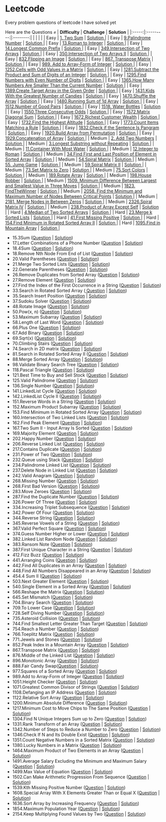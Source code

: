 # Leetcode
 Every problem questions of leetcode I have solved yet
 
 Here are the Questions ✊
 | **Difficulty** | **Challenge** | **Solution** |
 |:-----:|:---------:|:--------:|
 |  | []() | [  ]() |
 | Easy | [1. Two Sum](https://leetcode.com/problems/two-sum/) | [ Solution ](https://github.com/AshutoshRath1612/Leetcode/blob/main/TwoSum.java) |
 | Easy | [9.Palindrome Number](https://leetcode.com/problems/palindrome-number/) | [ Solution ](https://github.com/AshutoshRath1612/Leetcode/blob/main/Palindrome_Number.java) |
 | Easy | [13.Roman to Integer](https://leetcode.com/problems/roman-to-integer/) | [ Solution ](https://github.com/AshutoshRath1612/Leetcode/blob/main/Roman_to_integer.java) |
 | Easy | [14.Longest Common Prefix](https://leetcode.com/problems/longest-common-prefix/) | [ Solution ](https://github.com/AshutoshRath1612/Leetcode/blob/main/LongestCommonPrefix.java) |
 | Easy | [349.Intersection of Two Arrays](https://leetcode.com/problems/intersection-of-two-arrays/) | [ Solution ](https://github.com/AshutoshRath1612/Leetcode/blob/main/IntersectionTwoArrays.java) |
 | Easy | [350.Intersection of Two Arrays II](https://leetcode.com/problems/intersection-of-two-arrays-ii/) | [ Solution ](https://github.com/AshutoshRath1612/Leetcode/blob/main/IntersectionTwoArraysII.java) |
 | Easy | [832.Flipping an Image](https://leetcode.com/problems/flipping-an-image/) | [ Solution ](https://github.com/AshutoshRath1612/Leetcode/blob/main/FlippingAnImage.java) |
 | Easy | [867. Transpose Matrix](https://leetcode.com/problems/transpose-matrix/) | [ Solution ](https://github.com/AshutoshRath1612/Leetcode/blob/main/TransposeMatrix.java) |
 | Easy | [989. Add to Array-Form of Integer](https://leetcode.com/problems/add-to-array-form-of-integer/) | [ Solution ](https://github.com/AshutoshRath1612/Leetcode/blob/main/ArrayFormOfInteger.java) |
 | Easy | [1252.Cells with Odd Values in a Matrix](https://leetcode.com/problems/cells-with-odd-values-in-a-matrix/) | [ Solution ](https://github.com/AshutoshRath1612/Leetcode/blob/main/CellsWithOddValue.java) |
 | Easy | [1281.Subtract the Product and Sum of Digits of an Integer](https://leetcode.com/problems/subtract-the-product-and-sum-of-digits-of-an-integer/) | [ Solution ](https://github.com/AshutoshRath1612/Leetcode/blob/main/DifferenceOfProductAndSum.java) |
 | Easy | [1295.Find Numbers with Even Number of Digits](https://leetcode.com/problems/find-numbers-with-even-number-of-digits/) | [ Solution ](https://github.com/AshutoshRath1612/Leetcode/blob/main/Find_Numbers_with_Even_Number_of_Digits.java) |
 | Easy | [1365.How Many Numbers Are Smaller Than the Current Number](https://leetcode.com/problems/how-many-numbers-are-smaller-than-the-current-number/) | [ Solution ](https://github.com/AshutoshRath1612/Leetcode/blob/main/Number_Smaller_Than_Current_Num.java) |
 | Easy | [1389.Create Target Array in the Given Order](https://leetcode.com/problems/create-target-array-in-the-given-order/) | [ Solution ](https://github.com/AshutoshRath1612/Leetcode/blob/main/Create_TargetArrayOf_GivenOrder.java) |
 | Easy | [1431.Kids With the Greatest Number of Candies](https://leetcode.com/problems/kids-with-the-greatest-number-of-candies/) | [ Solution ](https://github.com/AshutoshRath1612/Leetcode/blob/main/Kid_with_Greatest_Candies.java) |
 | Easy | [1470.Shuffle the Array](https://leetcode.com/problems/shuffle-the-array/) | [ Solution ](https://github.com/AshutoshRath1612/Leetcode/blob/main/Shuffle_The_Array.java) |
 | Easy | [1480.Running Sum of 1d Array](https://leetcode.com/problems/running-sum-of-1d-array/) | [ Solution ](https://github.com/AshutoshRath1612/Leetcode/blob/main/RunningSum_of_Array.java) |
 | Easy | [1512.Number of Good Pairs](https://leetcode.com/problems/number-of-good-pairs/) | [ Solution ](https://github.com/AshutoshRath1612/Leetcode/blob/main/Number_of_Good_Pairs.java) |
 | Easy | [1518. Water Bottles](https://leetcode.com/problems/water-bottles/) | [ Solution ](https://github.com/AshutoshRath1612/Leetcode/blob/main/WaterBottles.java) |
 | Easy | [1550.Three Consecutive Odds](https://leetcode.com/problems/three-consecutive-odds/) | [ Solution ](https://github.com/AshutoshRath1612/Leetcode/blob/main/ThreeConsecutiveOdd.java) |
 | Easy | [1572.Matrix Diagonal Sum](https://leetcode.com/problems/matrix-diagonal-sum/) | [ Solution ](https://github.com/AshutoshRath1612/Leetcode/blob/main/MatrixDiagonalSum.java) |
 | Easy | [1672.Richest Customer Wealth](https://leetcode.com/problems/richest-customer-wealth/) | [ Solution ](https://github.com/AshutoshRath1612/Leetcode/blob/main/Richest_Customer_Wealth.java) |
 | Easy | [1732.Find the Highest Altitude](https://leetcode.com/problems/find-the-highest-altitude/) | [ Solution ](https://github.com/AshutoshRath1612/Leetcode/blob/main/HighestAltitude.java) |
 | Easy | [1773.Count Items Matching a Rule](https://leetcode.com/problems/count-items-matching-a-rule/) | [ Solution ](https://github.com/AshutoshRath1612/Leetcode/blob/main/Count_item_MatchingRule.java) |
 | Easy | [1832.Check if the Sentence Is Pangram](https://leetcode.com/problems/check-if-the-sentence-is-pangram/) | [ Solution ](https://github.com/AshutoshRath1612/Leetcode/blob/main/Check_IfPangram.java) |
 | Easy | [1920.Build Array from Permutation](https://leetcode.com/problems/build-array-from-permutation/) | [ Solution ](https://github.com/AshutoshRath1612/Leetcode/blob/main/Build_Array_from_Permutation.java) |
 | Easy | [1929.Concatenation of Array](https://leetcode.com/problems/concatenation-of-array/) | [ Solution ](https://github.com/AshutoshRath1612/Leetcode/blob/main/Concatenation_of_Array.java) |
 | Medium | [2. Add Two Numbers](https://leetcode.com/problems/add-two-numbers/) | [ Solution ](https://github.com/AshutoshRath1612/Leetcode/blob/main/Add_two_nums.java) |
 | Medium | [3.Longest Substring without Repeating](https://leetcode.com/problems/longest-substring-without-repeating-characters/) | [ Solution ](https://github.com/AshutoshRath1612/Leetcode/blob/main/longest_substring_without_repeating.java) |
 | Medium | [11.Container With Most Water](https://leetcode.com/problems/container-with-most-water/) | [ Solution ](https://github.com/AshutoshRath1612/Leetcode/blob/main/Container_With_Most_Water.java) |
 | Medium | [12.Integer to Roman](https://leetcode.com/problems/integer-to-roman/) | [ Solution ](https://github.com/AshutoshRath1612/Leetcode/blob/main/Integer_to_Roman.java) |
 | Medium | [34.Find First and Last Position of Element in Sorted Array](https://leetcode.com/problems/find-first-and-last-position-of-element-in-sorted-array/) | [ Solution ](https://github.com/AshutoshRath1612/Leetcode/blob/main/First_Last_of_Sorted_Array.java) |
 | Medium | [54.Spiral Matrix](https://leetcode.com/problems/spiral-matrix/) | [ Solution ](https://github.com/AshutoshRath1612/Leetcode/blob/main/SpiralMatrix.java) |
 | Medium | [55. Jump Game](https://leetcode.com/problems/jump-game/) | [ Solution ](https://github.com/AshutoshRath1612/Leetcode/blob/main/JumpGame.java) |
 | Medium | [59.Spiral Matrix II](https://leetcode.com/problems/spiral-matrix-ii/) | [ Solution ](https://github.com/AshutoshRath1612/Leetcode/blob/main/SpiralMatrix_II.java) |
 | Medium | [73.Set Matrix to Zero](https://leetcode.com/problems/set-matrix-zeroes/) | [ Solution ](https://github.com/AshutoshRath1612/Leetcode/blob/main/SetMatrixZero.java) |
 | Medium | [75.Sort Colors](https://leetcode.com/problems/sort-colors/) | [ Solution ](https://github.com/AshutoshRath1612/Leetcode/blob/main/SortColors.java) |
 | Medium | [189.Rotate Array](https://leetcode.com/problems/rotate-array/) | [ Solution ](https://github.com/AshutoshRath1612/Leetcode/blob/main/RotateArray.java) |
 | Medium | [198.House Robber](https://leetcode.com/problems/house-robber/) | [ Solution ](https://github.com/AshutoshRath1612/Leetcode/blob/main/House_Robber.java) |
 | Medium | [1509. Minimum Difference Between Largest and Smallest Value in Three Moves](https://leetcode.com/problems/minimum-difference-between-largest-and-smallest-value-in-three-moves/) | [ Solution ](https://github.com/AshutoshRath1612/Leetcode/blob/main/MinDiffBetweenLargeAndSmall.java) |
 | Medium | [1823. FindTheWinner](https://leetcode.com/problems/find-the-winner-of-the-circular-game/) | [ Solution ](https://github.com/AshutoshRath1612/Leetcode/blob/main/FindTheWinner.java) |
 | Medium | [2058. Find the Minimum and Maximum Number of Nodes Between Critical Points](https://leetcode.com/problems/find-the-minimum-and-maximum-number-of-nodes-between-critical-points/) | [ Solution ](https://github.com/AshutoshRath1612/Leetcode/blob/main/MinAndMaxNodeBetweenCriticalPoint.java) |
 | Medium | [2181. Merge Nodes in Between Zeros](https://leetcode.com/problems/merge-nodes-in-between-zeros/) | [ Solution ](https://github.com/AshutoshRath1612/Leetcode/blob/main/MergeNodesBetweenZeros.java) |
 | Medium | [2326.Spiral Matrix IV](https://leetcode.com/problems/spiral-matrix-iv/) | [ Solution ](https://github.com/AshutoshRath1612/Leetcode/blob/main/SpiralMatrix_IV.java) |
 | Medium | [238.Product of Array Except Self](https://leetcode.com/problems/product-of-array-except-self/) | [ Solution ](https://github.com/AshutoshRath1612/Leetcode/blob/main/ProductOfArrayExceptSelf.java) |
 | Hard | [4.Median of Two Sorted Arrays](https://leetcode.com/problems/median-of-two-sorted-arrays/) | [ Solution ](https://github.com/AshutoshRath1612/Leetcode/blob/main/median_of_two_array.java) |
 | Hard | [23.Merge k Sorted Lists](https://leetcode.com/problems/merge-k-sorted-lists/) | [ Solution ](https://github.com/AshutoshRath1612/Leetcode/blob/main/MergeKSortedList.java) |
 | Hard | [41.First Missing Positive](https://leetcode.com/problems/first-missing-positive/) | [ Solution ](https://github.com/AshutoshRath1612/Leetcode/blob/main/FindMissingPositive.java) |
 | Hard | [154.Find Minimum in Rotated Sorted Array II](https://leetcode.com/problems/find-minimum-in-rotated-sorted-array-ii/) | [ Solution ](https://github.com/AshutoshRath1612/Leetcode/blob/main/MinimumInRotatedSortedArray_II.java) |
 | Hard | [1095.Find in Mountain Array](https://leetcode.com/problems/find-in-mountain-array/) | [ Solution ](https://github.com/AshutoshRath1612/Leetcode/blob/main/Find_In_Mountain_Array.java) |
- 15.3Sum (<a href="https://leetcode.com/problems/3sum/">Question</a> | <a href="https://github.com/AshutoshRath1612/Leetcode/blob/main/_3Sum.java">Solution</a>)
- 17.Letter Combinations of a Phone Number (<a href="https://leetcode.com/problems/letter-combinations-of-a-phone-number/">Question</a> | <a href="https://github.com/AshutoshRath1612/Leetcode/blob/main/Letter_Combinations_ofPhone_Number.java">Solution</a>)
- 18.4Sum (<a href="https://leetcode.com/problems/4sum/">Question</a> | <a href="https://github.com/AshutoshRath1612/Leetcode/blob/main/_4Sum.java">Solution</a>)
- 18.Remove Nth Node From End of List (<a href="https://leetcode.com/problems/remove-nth-node-from-end-of-list/">Question</a> | <a href="https://github.com/AshutoshRath1612/Leetcode/blob/main/RemoveNthNodeFromEnd.java">Solution</a>)
- 20.Valid Parentheses (<a href="https://leetcode.com/problems/valid-parentheses/">Question</a> | <a href="https://github.com/AshutoshRath1612/Leetcode/blob/main/ValidParenthesis.java">Solution</a>)
- 21.Merge Two Sorted Lists (<a href="https://leetcode.com/problems/merge-two-sorted-lists/">Question</a> | <a href="https://github.com/AshutoshRath1612/Leetcode/blob/main/MergeTwoSortedList.java">Solution</a>)
- 22.Generate Parentheses (<a href="https://leetcode.com/problems/generate-parentheses/">Question</a> | <a href="https://github.com/AshutoshRath1612/Leetcode/blob/main/GenerateParentheses.java">Solution</a>)
- 26.Remove Duplicates from Sorted Array (<a href="https://leetcode.com/problems/remove-duplicates-from-sorted-array/">Question</a> | <a href="https://github.com/AshutoshRath1612/Leetcode/blob/main/RemoveDuplicatesFromSortedArray.java">Solution</a>)
- 27.Remove Element (<a href="https://leetcode.com/problems/remove-element/">Question</a> | <a href="https://github.com/AshutoshRath1612/Leetcode/blob/main/RemoveElement.java">Solution</a>)
- 27.Find the Index of the First Occurrence in a String (<a href="https://leetcode.com/problems/find-the-index-of-the-first-occurrence-in-a-string/">Question</a> | <a href="https://github.com/AshutoshRath1612/Leetcode/blob/main/FindIndexOFFirstOccurance.java">Solution</a>)
- 33.Search in Rotated Sorted Array (<a href="https://leetcode.com/problems/search-in-rotated-sorted-array/"> Question</a> | <a href="https://github.com/AshutoshRath1612/Leetcode/blob/main/Search_in_Roated_Array.java">Solution</a>)
- 35.Search Insert Position (<a href="https://leetcode.com/problems/search-insert-position/description/">Question</a> | <a href="https://github.com/AshutoshRath1612/Leetcode/blob/main/SearchInsertPosition.java">Solution</a>)
- 37.Sudoku Solver (<a href="https://leetcode.com/problems/sudoku-solver/">Question</a> | <a href="https://github.com/AshutoshRath1612/Leetcode/blob/main/SudokuSolver.java">Solution</a>)
- 48.Rotate Image (<a href="https://leetcode.com/problems/rotate-image/">Question</a> | <a href="https://github.com/AshutoshRath1612/Leetcode/blob/main/RotateImage.java">Solution</a>)
- 50.Pow(x, n) (<a href="https://leetcode.com/problems/powx-n/">Question</a> | <a href="https://github.com/AshutoshRath1612/Leetcode/blob/main/Pow_x_n_.java">Solution</a>)
- 53.Maximum Subarray (<a href="https://leetcode.com/problems/maximum-subarray/">Question</a> | <a href="https://github.com/AshutoshRath1612/Leetcode/blob/main/MaximumSubarray.java">Solution</a>)
- 58.Length of Last Word (<a href="https://leetcode.com/problems/length-of-last-word/">Question</a> | <a href="https://github.com/AshutoshRath1612/Leetcode/blob/main/LengthOfLastWord.java">Solution</a>)
- 66.Plus One (<a href="https://leetcode.com/problems/plus-one/">Question</a> | <a href="https://github.com/AshutoshRath1612/Leetcode/blob/main/PlusOne.java">Solution</a>)
- 67.Add Binary (<a href="https://leetcode.com/problems/add-binary/">Question</a> | <a href="https://github.com/AshutoshRath1612/Leetcode/blob/main/AddBinary.java">Solution</a>)
- 69.Sqrt(x) (<a href="https://leetcode.com/problems/sqrtx/">Question</a> | <a href="https://github.com/AshutoshRath1612/Leetcode/blob/main/Sqrt_x.java">Solution</a>)
- 70.Climbing Stairs (<a href="https://leetcode.com/problems/climbing-stairs/">Question</a> | <a href="https://github.com/AshutoshRath1612/Leetcode/blob/main/ClimbingStairs.java">Solution</a>)
- 74.Search in 2D matrix (<a href="https://leetcode.com/problems/search-a-2d-matrix">Question</a> | <a href="https://github.com/AshutoshRath1612/Leetcode/blob/main/Search2dmatrix.java">Solution</a>)
- 81.Search in Rotated Sorted Array II (<a href="https://leetcode.com/problems/search-in-rotated-sorted-array-ii/">Question</a> | <a href="https://github.com/AshutoshRath1612/Leetcode/blob/main/Search_in_Rotated_Array_II.java">Solution</a>)
- 88.Merge Sorted Array (<a href="https://leetcode.com/problems/merge-sorted-array/">Question</a> | <a href="https://github.com/AshutoshRath1612/Leetcode/blob/main/MergeSortedArray.java">Solution</a>)
- 98.Validate Binary Search Tree (<a href="https://leetcode.com/problems/validate-binary-search-tree/">Question</a> | <a href="https://github.com/AshutoshRath1612/Leetcode/blob/main/Validate_Binary_Search_Tree.java">Solution</a>)
- 118.Pascal Triangle (<a href="https://leetcode.com/problems/pascals-triangle/">Question</a> | <a href="https://github.com/AshutoshRath1612/Leetcode/blob/main/PascalsTriangle.java">Solution</a>)
- 121.Best Time to Buy and Sell Stock (<a href="https://leetcode.com/problems/best-time-to-buy-and-sell-stock/">Question</a> | <a href="https://github.com/AshutoshRath1612/Leetcode/blob/main/BestTimeTOBuySell.java">Solution</a>)
- 125.Valid Palindrome (<a href="https://leetcode.com/problems/valid-palindrome/">Question</a> | <a href="https://github.com/AshutoshRath1612/Leetcode/blob/main/ValidPalindrome.java">Solution</a>)
- 136.Single Number (<a href="https://leetcode.com/problems/single-number/">Question</a> | <a href="https://github.com/AshutoshRath1612/Leetcode/blob/main/SingleNumber.java">Solution</a>)
- 141.LinkedList Cycle (<a href="https://leetcode.com/problems/linked-list-cycle/">Question</a> | <a href="https://github.com/AshutoshRath1612/Leetcode/blob/main/LinkedListCycle.java">Solution</a>)
- 142.LinkedList Cycle II (<a href="https://leetcode.com/problems/linked-list-cycle-ii/">Question</a> | <a href="https://github.com/AshutoshRath1612/Leetcode/blob/main/LinkedListCycleII.java">Solution</a>)
- 151.Reverse Words in a String (<a href="https://leetcode.com/problems/reverse-words-in-a-string/">Question</a> | <a href="https://github.com/AshutoshRath1612/Leetcode/blob/main/Reverse_word_in_a_string.java">Solution</a>)
- 152.Maximum Product Subarray (<a href="https://leetcode.com/problems/maximum-product-subarray/">Question</a> | <a href="https://github.com/AshutoshRath1612/Leetcode/blob/main/MaximumProductSubarray.java">Solution</a>)
- 153.Find Minimum in Rotated Sorted Array (<a href="https://leetcode.com/problems/find-minimum-in-rotated-sorted-array/">Question</a> | <a href="https://github.com/AshutoshRath1612/Leetcode/blob/main/MinimumInRotatedSortedArray.java">Solution</a>)
- 160.Intersection of Two Linked Lists (<a href="https://leetcode.com/problems/intersection-of-two-linked-lists/">Question</a> | <a href="https://github.com/AshutoshRath1612/Leetcode/blob/main/IntersectionOfTwoLists.java">Solution</a>)
- 162.Find Peak Element (<a href="https://leetcode.com/problems/find-peak-element/">Question</a> | <a href="https://github.com/AshutoshRath1612/Leetcode/blob/main/Peak_Element.java">Solution</a>)
- 167.Two Sum II - Input Array Is Sorted (<a href="https://leetcode.com/problems/two-sum-ii-input-array-is-sorted/">Question</a> | <a href="https://github.com/AshutoshRath1612/Leetcode/blob/main/TwoSum_II.java">Solution</a>)
- 169.Majority Element (<a href="https://leetcode.com/problems/majority-element/">Question</a> | <a href="https://github.com/AshutoshRath1612/Leetcode/blob/main/MajorityElements.java">Solution</a>)
- 202.Happy Number (<a href="https://leetcode.com/problems/happy-number/">Question</a> | <a href="https://github.com/AshutoshRath1612/Leetcode/blob/main/Happy_numbers.java">Solution</a>)
- 206.Reverse Linked List (<a href="https://leetcode.com/problems/reverse-linked-list/">Question</a> | <a href="https://github.com/AshutoshRath1612/Leetcode/blob/main/ReverseLinkedList.java">Solution</a>)
- 217.Contains Duplicate (<a href="https://leetcode.com/problems/contains-duplicate/">Question</a> | <a href="https://github.com/AshutoshRath1612/Leetcode/blob/main/ContainsDuplicate.java">Solution</a>)
- 231.Power of Two (<a href="https://leetcode.com/problems/power-of-two/">Question</a> | <a href="https://github.com/AshutoshRath1612/Leetcode/blob/main/PowerOfTwo.java">Solution</a>)
- 232.Queue using Stack (<a href="https://leetcode.com/problems/implement-queue-using-stacks/">Question</a> | <a href="https://github.com/AshutoshRath1612/Leetcode/blob/main/QueueUsingStack.java">Solution</a>)
- 234.Palindrome Linked List (<a href="https://leetcode.com/problems/palindrome-linked-list/">Question</a> | <a href="https://github.com/AshutoshRath1612/Leetcode/blob/main/Palindrome_Linked_List.java">Solution</a>)
- 237.Delete Node in Linked List (<a href="https://leetcode.com/problems/delete-node-in-a-linked-list/">Question</a> | <a href="https://github.com/AshutoshRath1612/Leetcode/blob/main/DeleteNodeLL.java">Solution</a>)
- 242.Valid Anagram (<a href="https://leetcode.com/problems/valid-anagram/">Question</a> | <a href="https://github.com/AshutoshRath1612/Leetcode/blob/main/ValidAnagram.java">Solution</a>)
- 268.Missing Number (<a href="https://leetcode.com/problems/missing-number/">Question</a> | <a href="https://github.com/AshutoshRath1612/Leetcode/blob/main/MissingNumber.java">Solution</a>)
- 268.First Bad Version (<a href="https://leetcode.com/problems/first-bad-version/">Question</a> | <a href="https://github.com/AshutoshRath1612/Leetcode/blob/main/FirstBadVersion.java">Solution</a>)
- 283.Move Zeroes (<a href="https://leetcode.com/problems/move-zeroes/">Question</a> | <a href="https://github.com/AshutoshRath1612/Leetcode/blob/main/MoveZeros.java">Solution</a>)
- 287.Find the Duplicate Number (<a href="https://leetcode.com/problems/find-the-duplicate-number/">Question</a> | <a href="https://github.com/AshutoshRath1612/Leetcode/blob/main/FindDuplicate.java">Solution</a>)
- 326.Power Of Three (<a href="https://leetcode.com/problems/power-of-three/">Question</a> | <a href="https://github.com/AshutoshRath1612/Leetcode/blob/main/PoweOf3.java">Solution</a>)
- 334.Increasing Triplet Subsequence (<a href="https://leetcode.com/problems/increasing-triplet-subsequence/">Question</a> | <a href="https://github.com/AshutoshRath1612/Leetcode/blob/main/IncreasingTripletSubsequence.java">Solution</a>)
- 342.Power Of Four (<a href="https://leetcode.com/problems/power-of-four/">Question</a> | <a href="https://github.com/AshutoshRath1612/Leetcode/blob/main/PowerOfFour.java">Solution</a>)
- 344.Reverse String (<a href="https://leetcode.com/problems/reverse-string/">Question</a> | <a href="https://github.com/AshutoshRath1612/Leetcode/blob/main/ReverseString.java">Solution</a>)
- 345.Reverse Vowels of a String (<a href="https://leetcode.com/problems/reverse-vowels-of-a-string/">Question</a> | <a href="https://github.com/AshutoshRath1612/Leetcode/blob/main/ReverseVowellInString.java">Solution</a>)
- 367.Valid Perfect Square (<a href="https://leetcode.com/problems/valid-perfect-square/">Question</a> | <a href="https://github.com/AshutoshRath1612/Leetcode/blob/main/ValidPerfectSquare.java">Solution</a>)
- 374.Guess Number Higher or Lower (<a href="https://leetcode.com/problems/guess-number-higher-or-lower/">Question</a> | <a href="https://github.com/AshutoshRath1612/Leetcode/blob/main/GuessNumberHigherOrLower.java">Solution</a>)
- 382.Linked List Random Node (<a href="https://leetcode.com/problems/linked-list-random-node/">Question</a> | <a href="https://github.com/AshutoshRath1612/Leetcode/blob/main/LinkedListRandomNode.java">Solution</a>)
- 383.Ransom Note (<a href="https://leetcode.com/problems/ransom-note/">Question</a> | <a href="https://github.com/AshutoshRath1612/Leetcode/blob/main/RansomNote.java">Solution</a>)
- 387.First Unique Character in a String (<a href="https://leetcode.com/problems/first-unique-character-in-a-string/">Question</a> | <a href="https://github.com/AshutoshRath1612/Leetcode/blob/main/FirstUniqueInString.java">Solution</a>)
- 412.Fizz Buzz (<a href="https://leetcode.com/problems/fizz-buzz/">Question</a> | <a href="https://github.com/AshutoshRath1612/Leetcode/blob/main/FizzBuzz.java">Solution</a>)
- 441.Arranging Coins (<a href="https://leetcode.com/problems/arranging-coins/">Question</a> | <a href="https://github.com/AshutoshRath1612/Leetcode/blob/main/ArrangingCoins.java">Solution</a>)
- 442.Find All Duplicates in an Array (<a href="https://leetcode.com/problems/find-all-duplicates-in-an-array/">Question</a> | <a href="https://github.com/AshutoshRath1612/Leetcode/blob/main/FindAllDuplicates.java">Solution</a>)
- 448.Find All Numbers Disappeared in an Array (<a href="https://leetcode.com/problems/find-all-numbers-disappeared-in-an-array/">Question</a> | <a href="https://github.com/AshutoshRath1612/Leetcode/blob/main/All_NumsDisapperedInArray.java">Solution</a>)
- 454.4 Sum II (<a href="https://leetcode.com/problems/4sum-ii/">Question</a> | <a href="https://github.com/AshutoshRath1612/Leetcode/blob/main/_4SumII.java">Solution</a>)
- 503.Next Greater Element (<a href="https://leetcode.com/problems/next-greater-element-ii/">Question</a> | <a href="https://github.com/AshutoshRath1612/Leetcode/blob/main/NextGreaterElement_ii.java">Solution</a>)
- 540.Single Element in a Sorted Array (<a href="https://leetcode.com/problems/single-element-in-a-sorted-array/">Question</a> | <a href="https://github.com/AshutoshRath1612/Leetcode/blob/main/SingleElementInSortedArray.java">Solution</a>)
- 566.Reshape the Matrix (<a href="https://leetcode.com/problems/reshape-the-matrix/">Question</a> | <a href="https://github.com/AshutoshRath1612/Leetcode/blob/main/ReshapeMatrix.java">Solution</a>)
- 645.Set Mismatch (<a href="https://leetcode.com/problems/set-mismatch/">Question</a> | <a href="https://github.com/AshutoshRath1612/Leetcode/blob/main/SetMismatch.java">Solution</a>)
- 704.Binary Search (<a href="https://leetcode.com/problems/binary-search/">Question</a> | <a href="https://github.com/AshutoshRath1612/Leetcode/blob/main/BinarySearch.java">Solution</a>)
- 709.To Lower Case (<a href="https://leetcode.com/problems/to-lower-case/">Question</a> | <a href="https://github.com/AshutoshRath1612/Leetcode/blob/main/toLowerCase.java">Solution</a>)
- 728.Self Diving Number (<a href="https://leetcode.com/problems/self-dividing-numbers/">Question</a> | <a href="https://github.com/AshutoshRath1612/Leetcode/blob/main/SelfDivingNumber.java">Solution</a>)
- 735.Asteroid Collision (<a href="https://leetcode.com/problems/asteroid-collision/">Question</a> | <a href="https://github.com/AshutoshRath1612/Leetcode/blob/main/AstroidCollision.java">Solution</a>)
- 744.Find Smallest Letter Greater Than Target (<a href="https://leetcode.com/problems/find-smallest-letter-greater-than-target/">Question</a> | <a href="https://github.com/AshutoshRath1612/Leetcode/blob/main/Smallest_letter_greater_then_target.java">Solution</a>)
- 754.Reach a Number (<a href="https://leetcode.com/problems/reach-a-number/">Question</a> | <a href="https://github.com/AshutoshRath1612/Leetcode/blob/main/ReachANumber.java">Solution</a>)
- 766.Toeplitz Matrix (<a href="https://leetcode.com/problems/toeplitz-matrix/">Question</a> | <a href="https://github.com/AshutoshRath1612/Leetcode/blob/main/ToeplitzMatrix.java">Solution</a>)
- 771.Jewels and Stones (<a href="https://leetcode.com/problems/jewels-and-stones/">Question</a> | <a href="https://github.com/AshutoshRath1612/Leetcode/blob/main/JewelsStones.java">Solution</a>)
- 852.Peak Index in a Mountain Array (<a href="https://leetcode.com/problems/peak-index-in-a-mountain-array/">Question</a> | <a href="https://github.com/AshutoshRath1612/Leetcode/blob/main/Peak_Index_in_Mountain_Array.java">Solution</a>)
- 867.Transpose Matrix (<a href="https://leetcode.com/problems/transpose-matrix/">Question</a> | <a href="https://github.com/AshutoshRath1612/Leetcode/blob/main/TransposeMatrix.java">Solution</a>)
- 876.Middle of the Linked List (<a href="https://leetcode.com/problems/middle-of-the-linked-list/">Question</a> | <a href="https://github.com/AshutoshRath1612/Leetcode/blob/main/MiddleOFLinkedList.java">Solution</a>)
- 896.Monotonic Array (<a href="https://leetcode.com/problems/monotonic-array/">Question</a> | <a href="https://github.com/AshutoshRath1612/Leetcode/blob/main/MonotonicArray.java">Solution</a>)
- 888.Fair Candy Swap(<a href="https://leetcode.com/problems/fair-candy-swap/">Question</a> | <a href="https://github.com/AshutoshRath1612/Leetcode/blob/main/FairCandyswap.java">Solution</a>)
- 977.Squares of a Sorted Array (<a href="https://leetcode.com/problems/squares-of-a-sorted-array/">Question</a> | <a href="https://github.com/AshutoshRath1612/Leetcode/blob/main/sqOfSortedArray.java">Solution</a>)
- 989.Add to Array-Form of Integer (<a href="https://leetcode.com/problems/add-to-array-form-of-integer/">Question</a> | <a href="https://github.com/AshutoshRath1612/Leetcode/blob/main/ArrayFormOfInteger.java">Solution</a>)
- 1051.Height Checker (<a href="https://leetcode.com/problems/height-checker/">Question</a> | <a href="https://github.com/AshutoshRath1612/Leetcode/blob/main/HeightChecker.java">Solution</a>)
- 1071.Greatest Common Divisor of Strings (<a href="https://leetcode.com/problems/greatest-common-divisor-of-strings/">Question</a> | <a href="https://github.com/AshutoshRath1612/Leetcode/blob/main/Greatest_Common_Divisor_of_Strings.java">Solution</a>)
- 1108.Defanging an IP Address (<a href="https://leetcode.com/problems/defanging-an-ip-address/">Question</a> | <a href="https://github.com/AshutoshRath1612/Leetcode/blob/main/Defanging_IP.java">Solution</a>)
- 1122.Relative Sort Array (<a href="https://leetcode.com/problems/relative-sort-array/">Question</a> | <a href="https://github.com/AshutoshRath1612/Leetcode/blob/main/RelativeSortArray.java">Solution</a>)
- 1200.Minimum Absolute Difference (<a href="https://leetcode.com/problems/minimum-absolute-difference/">Question</a> | <a href="https://github.com/AshutoshRath1612/Leetcode/blob/main/MinimumAbsoluteDifference.java">Solution</a>)
- 1217.Minimum Cost to Move Chips to The Same Position (<a href="https://leetcode.com/problems/minimum-cost-to-move-chips-to-the-same-position/">Question</a> | <a href="https://github.com/AshutoshRath1612/Leetcode/blob/main/MinimumCostToMoveCHip.java">Solution</a>)
- 1304.Find N Unique Integers Sum up to Zero (<a href="https://leetcode.com/problems/find-n-unique-integers-sum-up-to-zero/">Question</a> | <a href="https://github.com/AshutoshRath1612/Leetcode/blob/main/SumToZero.java">Solution</a>)
- 1331.Rank Transform of an Array (<a href="https://leetcode.com/problems/rank-transform-of-an-array/">Question</a> | <a href="https://github.com/AshutoshRath1612/Leetcode/blob/main/RankTransform.java">Solution</a>)
- 1342.Number of Steps to Reduce a Number to Zero (<a href="https://leetcode.com/problems/number-of-steps-to-reduce-a-number-to-zero/">Question</a> | <a href="https://github.com/AshutoshRath1612/Leetcode/blob/main/NumberOfStepsto0.java">Solution</a>)
- 1346.Check If N and Its Double Exist (<a href="https://leetcode.com/problems/check-if-n-and-its-double-exist/description/">Question</a> | <a href="https://github.com/AshutoshRath1612/Leetcode/blob/main/NandDoubleExist.java">Solution</a>)
- 1351.Count Negative Numbers in a Sorted Matrix (<a href="https://leetcode.com/problems/count-negative-numbers-in-a-sorted-matrix/description/">Question</a> | <a href="https://github.com/AshutoshRath1612/Leetcode/blob/main/CountNegativeInMatrix.java">Solution</a>)
- 1380.Lucky Numbers in a Matrix (<a href="https://leetcode.com/problems/lucky-numbers-in-a-matrix/">Question</a> | <a href="https://github.com/AshutoshRath1612/Leetcode/blob/main/LuckyNumberInMatrix.java">Solution</a>)
- 1464.Maximum Product of Two Elements in an Array (<a href="https://leetcode.com/problems/maximum-product-of-two-elements-in-an-array/">Question</a> | <a href="https://github.com/AshutoshRath1612/Leetcode/blob/main/MaxProductOfTwoElement.java">Solution</a>)
- 1491.Average Salary Excluding the Minimum and Maximum Salary (<a href="https://leetcode.com/problems/average-salary-excluding-the-minimum-and-maximum-salary/">Question</a> | <a href="https://github.com/AshutoshRath1612/Leetcode/blob/main/AverageSalarayExcludingMM.java">Solution</a>)
- 1499.Max Value of Equation (<a href="https://leetcode.com/problems/max-value-of-equation/description/">Question</a> | <a href="https://github.com/AshutoshRath1612/Leetcode/blob/main/MaxValueOfEquation.java">Solution</a>)
- 1502.Can Make Arithmetic Progression From Sequence (<a href="https://leetcode.com/problems/can-make-arithmetic-progression-from-sequence/">Question</a> | <a href="https://github.com/AshutoshRath1612/Leetcode/blob/main/AR_FromSequence.java">Solution</a>)
- 1539.Kth Missing Positive Number (<a href="https://leetcode.com/problems/kth-missing-positive-number/description/">Question</a> | <a href="https://github.com/AshutoshRath1612/Leetcode/blob/main/KthMissingNumber.java">Solution</a>)
- 1608.Special Array With X Elements Greater Than or Equal X (<a href="https://leetcode.com/problems/special-array-with-x-elements-greater-than-or-equal-x/description/">Question</a> | <a href="https://github.com/AshutoshRath1612/Leetcode/blob/main/SpecialArrayElemGrEqX.java">Solution</a>)
- 1636.Sort Array by Increasing Frequency (<a href="https://leetcode.com/problems/sort-array-by-increasing-frequency/">Question</a> | <a href="https://github.com/AshutoshRath1612/Leetcode/blob/main/SortByIncreasingFrequency.java">Solution</a>)
- 1854.Maximum Population Year (<a href="https://leetcode.com/problems/maximum-population-year/">Question</a> | <a href="https://github.com/AshutoshRath1612/Leetcode/blob/main/MaximumPopulationYear.java">Solution</a>)
- 2154.Keep Multiplying Found Values by Two (<a href="https://leetcode.com/problems/keep-multiplying-found-values-by-two/">Question</a> | <a href="https://github.com/AshutoshRath1612/Leetcode/blob/main/KeepMulbyTwo.java">Solution</a>)

